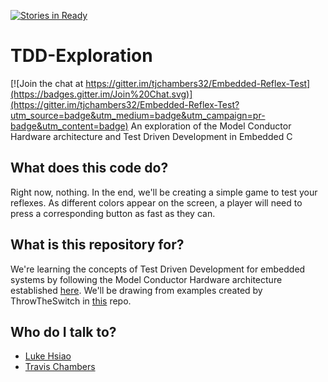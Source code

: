 [![Stories in Ready](https://badge.waffle.io/tjchambers32/TDD-Exploration.png?label=ready&title=Ready)](https://waffle.io/tjchambers32/TDD-Exploration)
# TDD-Exploration

[![Join the chat at https://gitter.im/tjchambers32/Embedded-Reflex-Test](https://badges.gitter.im/Join%20Chat.svg)](https://gitter.im/tjchambers32/Embedded-Reflex-Test?utm_source=badge&utm_medium=badge&utm_campaign=pr-badge&utm_content=badge)
An exploration of the Model Conductor Hardware architecture and Test Driven Development in Embedded C 

## What does this code do?

Right now, nothing. In the end, we'll be creating a simple game to test your reflexes. As different colors appear on the screen, a player will need to press a corresponding button as fast as they can.

## What is this repository for?

We're learning the concepts of Test Driven Development for embedded systems by following the Model Conductor Hardware architecture established [here](https://drive.google.com/file/d/0B1Phjj5PHLKleWJZNl8tV1pmZEk/view?usp=sharing). We'll be drawing from examples created by ThrowTheSwitch in [this](https://github.com/ThrowTheSwitch/CMock) repo.

## Who do I talk to?

* [Luke Hsiao](https://github.com/lukehsiao)
* [Travis Chambers](https://github.com/tjchambers32)
